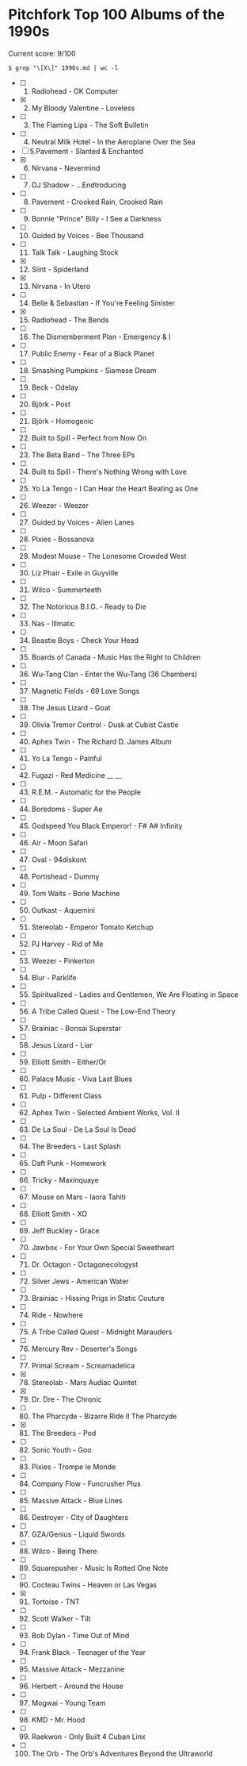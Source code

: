 Pitchfork Top 100 Albums of the 1990s
=====================================

Current score: 9/100

`$ grep "\[X\]" 1990s.md | wc -l`

- [ ] 1. Radiohead - OK Computer
- [X] 2. My Bloody Valentine - Loveless
- [ ] 3. The Flaming Lips - The Soft Bulletin
- [ ] 4. Neutral Milk Hotel - In the Aeroplane Over the Sea
- [ ] 5.Pavement - Slanted & Enchanted 
- [X] 6. Nirvana - Nevermind
- [ ] 7. DJ Shadow - ...Endtroducing
- [ ] 8. Pavement - Crooked Rain, Crooked Rain
- [ ] 9. Bonnie "Prince" Billy - I See a Darkness
- [ ] 10. Guided by Voices - Bee Thousand
- [ ] 11. Talk Talk - Laughing Stock
- [X] 12. Slint - Spiderland
- [X] 13. Nirvana - In Utero
- [ ] 14. Belle & Sebastian - If You're Feeling Sinister
- [X] 15. Radiohead - The Bends
- [ ] 16. The Dismemberment Plan - Emergency & I
- [ ] 17. Public Enemy - Fear of a Black Planet
- [ ] 18. Smashing Pumpkins - Siamese Dream
- [ ] 19. Beck - Odelay
- [ ] 20. Björk - Post
- [ ] 21. Björk - Homogenic
- [ ] 22. Built to Spill - Perfect from Now On
- [ ] 23. The Beta Band - The Three EPs
- [ ] 24. Built to Spill - There's Nothing Wrong with Love
- [ ] 25. Yo La Tengo - I Can Hear the Heart Beating as One
- [ ] 26. Weezer - Weezer
- [ ] 27. Guided by Voices - Alien Lanes
- [ ] 28. Pixies - Bossanova
- [ ] 29. Modest Mouse - The Lonesome Crowded West
- [ ] 30. Liz Phair - Exile in Guyville
- [ ] 31. Wilco - Summerteeth
- [ ] 32. The Notorious B.I.G. - Ready to Die
- [ ] 33. Nas - Illmatic
- [ ] 34. Beastie Boys - Check Your Head
- [ ] 35. Boards of Canada - Music Has the Right to Children
- [ ] 36. Wu-Tang Clan - Enter the Wu-Tang (36 Chambers)
- [ ] 37. Magnetic Fields - 69 Love Songs
- [ ] 38. The Jesus Lizard - Goat
- [ ] 39. Olivia Tremor Control - Dusk at Cubist Castle
- [ ] 40. Aphex Twin - The Richard D. James Album
- [ ] 41. Yo La Tengo - Painful
- [ ] 42. Fugazi - Red Medicine __ __
- [ ] 43. R.E.M. - Automatic for the People
- [ ] 44. Boredoms - Super Ae
- [ ] 45. Godspeed You Black Emperor! - F# A# Infinity
- [ ] 46. Air - Moon Safari
- [ ] 47. Oval - 94diskont
- [ ] 48. Portishead - Dummy
- [ ] 49. Tom Waits - Bone Machine
- [ ] 50. Outkast - Aquemini
- [ ] 51. Stereolab - Emperor Tomato Ketchup
- [ ] 52. PJ Harvey - Rid of Me
- [ ] 53. Weezer - Pinkerton
- [ ] 54. Blur - Parklife
- [ ] 55. Spiritualized - Ladies and Gentlemen, We Are Floating in Space
- [ ] 56. A Tribe Called Quest - The Low-End Theory
- [ ] 57. Brainiac - Bonsai Superstar
- [ ] 58. Jesus Lizard - Liar
- [ ] 59. Elliott Smith - Either/Or
- [ ] 60. Palace Music - Viva Last Blues
- [ ] 61. Pulp - Different Class
- [ ] 62. Aphex Twin - Selected Ambient Works, Vol. II
- [ ] 63. De La Soul - De La Soul Is Dead
- [ ] 64. The Breeders - Last Splash
- [ ] 65. Daft Punk - Homework
- [ ] 66. Tricky - Maxinquaye
- [ ] 67. Mouse on Mars - Iaora Tahiti
- [ ] 68. Elliott Smith - XO
- [ ] 69. Jeff Buckley - Grace
- [ ] 70. Jawbox - For Your Own Special Sweetheart
- [ ] 71. Dr. Octagon - Octagonecologyst
- [ ] 72. Silver Jews - American Water
- [ ] 73. Brainiac - Hissing Prigs in Static Couture
- [ ] 74. Ride - Nowhere
- [ ] 75. A Tribe Called Quest - Midnight Marauders
- [ ] 76. Mercury Rev - Deserter's Songs
- [ ] 77. Primal Scream - Screamadelica
- [X] 78. Stereolab - Mars Audiac Quintet
- [X] 79. Dr. Dre - The Chronic
- [ ] 80. The Pharcyde - Bizarre Ride II The Pharcyde
- [X] 81. The Breeders - Pod
- [ ] 82. Sonic Youth - Goo
- [ ] 83. Pixies - Trompe le Monde
- [ ] 84. Company Flow - Funcrusher Plus
- [ ] 85. Massive Attack - Blue Lines
- [ ] 86. Destroyer - City of Daughters
- [ ] 87. GZA/Genius - Liquid Swords
- [ ] 88. Wilco - Being There
- [ ] 89. Squarepusher - Music Is Rotted One Note
- [ ] 90. Cocteau Twins - Heaven or Las Vegas
- [X] 91. Tortoise - TNT
- [ ] 92. Scott Walker - Tilt
- [ ] 93. Bob Dylan - Time Out of Mind
- [ ] 94. Frank Black - Teenager of the Year
- [ ] 95. Massive Attack - Mezzanine
- [ ] 96. Herbert - Around the House
- [ ] 97. Mogwai - Young Team
- [ ] 98. KMD - Mr. Hood
- [ ] 99. Raekwon - Only Built 4 Cuban Linx
- [ ] 100. The Orb - The Orb's Adventures Beyond the Ultraworld
